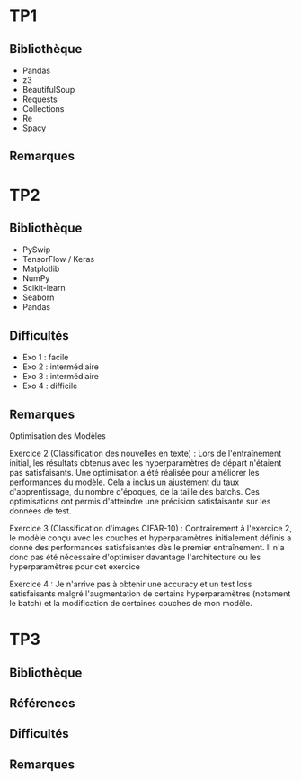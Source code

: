 # TP1

## Bibliothèque

- Pandas 
- z3
- BeautifulSoup
- Requests
- Collections 
-  Re
- Spacy

## Remarques 

# TP2

## Bibliothèque

- PySwip
- TensorFlow / Keras
- Matplotlib
- NumPy
- Scikit-learn
- Seaborn
- Pandas

## Difficultés

- Exo 1 : facile
- Exo 2 : intermédiaire 
- Exo 3 : intermédiaire
- Exo 4 : difficile 

## Remarques

Optimisation des Modèles

Exercice 2 (Classification des nouvelles en texte) :
Lors de l'entraînement initial, les résultats obtenus avec les hyperparamètres de départ n'étaient pas satisfaisants. Une optimisation a été réalisée pour améliorer les performances du modèle. Cela a inclus un ajustement du taux d'apprentissage, du nombre d'époques, de la taille des batchs. Ces optimisations ont permis d'atteindre une précision satisfaisante sur les données de test.

Exercice 3 (Classification d'images CIFAR-10) :
Contrairement à l'exercice 2, le modèle conçu avec les couches et hyperparamètres initialement définis a donné des performances satisfaisantes dès le premier entraînement. Il n'a donc pas été nécessaire d'optimiser davantage l'architecture ou les hyperparamètres pour cet exercice

Exercice 4 :
Je n'arrive pas à obtenir une accuracy et un test loss satisfaisants malgré l'augmentation de certains hyperparamètres (notament le batch) et la modification de certaines couches de mon modèle.

# TP3

## Bibliothèque

## Références 

## Difficultés

## Remarques